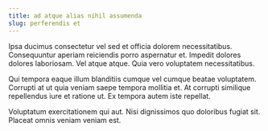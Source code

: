 ```yaml
---
title: ad atque alias nihil assumenda
slug: perferendis et
---
```


Ipsa ducimus consectetur vel sed et officia dolorem necessitatibus. Consequuntur aperiam reiciendis porro aspernatur et. Impedit dolores dolores laboriosam. Vel atque atque. Quia vero voluptatem necessitatibus.

Qui tempora eaque illum blanditiis cumque vel cumque beatae voluptatem. Corrupti at ut quia veniam saepe tempora mollitia et. At corrupti similique repellendus iure et ratione ut. Ex tempora autem iste repellat.

Voluptatum exercitationem qui aut. Nisi dignissimos quo doloribus fugiat sit. Placeat omnis veniam veniam est.
